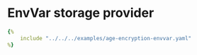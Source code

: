 # EnvVar storage provider

```yaml
{%
    include "../../../examples/age-encryption-envvar.yaml"
%}
```